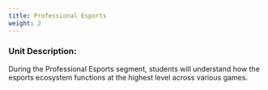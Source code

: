 ```yaml
---
title: Professional Esports
weight: 2
---
```

### Unit Description:

D﻿uring the Professional Esports segment, students will understand how the esports ecosystem functions at the highest level across various games.